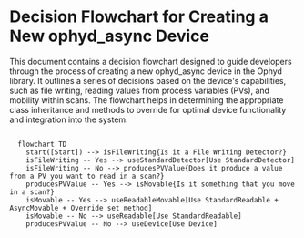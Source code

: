 # Decision Flowchart for Creating a New ophyd_async Device

This document contains a decision flowchart designed to guide developers through the process of creating a new ophyd_async device in the Ophyd library. It outlines a series of decisions based on the device's capabilities, such as file writing, reading values from process variables (PVs), and mobility within scans. The flowchart helps in determining the appropriate class inheritance and methods to override for optimal device functionality and integration into the system.

```{mermaid}

  flowchart TD
    start([Start]) --> isFileWriting{Is it a File Writing Detector?}
    isFileWriting -- Yes --> useStandardDetector[Use StandardDetector]
    isFileWriting -- No --> producesPVValue{Does it produce a value from a PV you want to read in a scan?}
    producesPVValue -- Yes --> isMovable{Is it something that you move in a scan?}
    isMovable -- Yes --> useReadableMovable[Use StandardReadable + AsyncMovable + Override set method]
    isMovable -- No --> useReadable[Use StandardReadable]
    producesPVValue -- No --> useDevice[Use Device]
```
